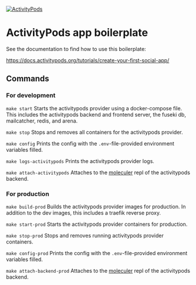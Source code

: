 [![ActivityPods](https://badgen.net/badge/Powered%20by/ActivityPods/28CDFB)](https://activitypods.org)

# ActivityPods app boilerplate

See the documentation to find how to use this boilerplate:

https://docs.activitypods.org/tutorials/create-your-first-social-app/

## Commands

### For development

`make start` Starts the activitypods provider using a docker-compose file. This includes the activitypods backend and frontend server, the fuseki db, mailcatcher, redis, and arena.

`make stop` Stops and removes all containers for the activitypods provider.

`make config` Prints the config with the `.env`-file-provided environment variables filled.

`make logs-activitypods` Prints the activitypods provider logs.

`make attach-activitypods` Attaches to the [moleculer](https://moleculer.services/) repl of the activitypods backend.

### For production

`make build-prod` Builds the activitypods provider images for production. In addition to the dev images, this includes a traefik reverse proxy.

`make start-prod` Starts the activitypods provider containers for production.

`make stop-prod` Stops and removes running activitypods provider containers.

`make config-prod` Prints the config with the `.env`-file-provided environment variables filled.

`make attach-backend-prod` Attaches to the [moleculer](https://moleculer.services/) repl of the activitypods backend.

